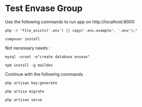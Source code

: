 # Test Envase Group

Use the following commands to run app on http://localhost:8000

`php -r "file_exists('.env') || copy('.env.example', '.env');"`

`composer install`

Not necessary needs :

`mysql -uroot -e"create database envase"`

`npm install -g maildev`

Continue with the following commands 

`php artisan key:generate`

`php artisa migrate`

`php artisan serve`

